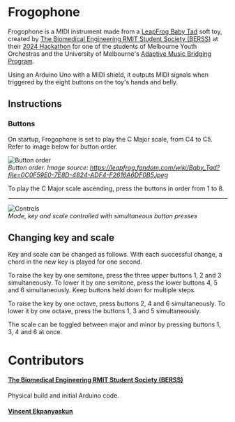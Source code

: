 # Frogophone

Frogophone is a MIDI instrument made from a [LeapFrog Baby Tad](https://leapfrog.fandom.com/wiki/Baby_Tad) soft toy, created by [The Biomedical Engineering RMIT Student Society (BERSS)](https://rusu.rmit.edu.au/Clubs/BERSS) at their [2024 Hackathon](https://www.instagram.com/p/C-mOJVxqIss/) for one of the students of Melbourne Youth Orchestras and the University of Melbourne's [Adaptive Music Bridging Program](https://myo.org.au/programs/ensemble-program/adaptive-music-bridging-program/).

Using an Arduino Uno with a MIDI shield, it outputs MIDI signals when triggered by the eight buttons on the toy's hands and belly.


## Instructions

### Buttons
On startup, Frogophone is set to play the C Major scale, from C4 to C5. Refer to image below for button order.

![Button order](https://github.com/user-attachments/assets/b0775f6c-9156-48a7-ad7b-15e903892f39)  
*Button order. Image source: https://leapfrog.fandom.com/wiki/Baby_Tad?file=0C0F59E0-7E8D-4824-ADF4-F2616A6DF0B5.jpeg*

To play the C Major scale ascending, press the buttons in order from 1 to 8.

---

![Controls](https://github.com/user-attachments/assets/42cf0422-3059-4f2b-85b6-b1032552f4bf)  
*Mode, key and scale controlled with simultaneous button presses*

## Changing key and scale

Key and scale can be changed as follows. With each successful change, a chord in the new key is played for one second.

To raise the key by one semitone, press the three upper buttons 1, 2 and 3 simultaneously. To lower it by one semitone, press the lower buttons 4, 5 and 6 simultaneously. Keep buttons held down for multiple steps.

To raise the key by one octave, press buttons 2, 4 and 6 simultaneously. To lower it by one octave, press the buttons 1, 3 and 5 simultaneously.

The scale can be toggled between major and minor by pressing buttons 1, 3, 4 and 6 at once.


# Contributors

#### [The Biomedical Engineering RMIT Student Society (BERSS)](https://rusu.rmit.edu.au/Clubs/BERSS)
Physical build and initial Arduino code.

#### [Vincent Ekpanyaskun](https://github.com/vekp)
